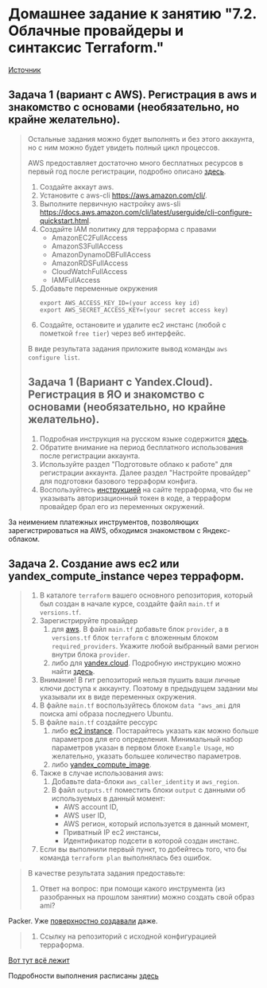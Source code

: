# Домашнее задание к занятию "7.2. Облачные провайдеры и синтаксис Terraform."
[Источник](https://github.com/netology-code/virt-homeworks/blob/virt-11/07-terraform-02-syntax/README.md)
## Задача 1 (вариант с AWS). Регистрация в aws и знакомство с основами (необязательно, но крайне желательно).

> Остальные задания можно будет выполнять и без этого аккаунта, но с ним можно будет увидеть полный цикл процессов. 
> 
> AWS предоставляет достаточно много бесплатных ресурсов в первый год после регистрации, подробно описано [здесь](https://aws.amazon.com/free/).
> 1. Создайте аккаут aws.
> 1. Установите c aws-cli https://aws.amazon.com/cli/.
> 1. Выполните первичную настройку aws-sli https://docs.aws.amazon.com/cli/latest/userguide/cli-configure-quickstart.html.
> 1. Создайте IAM политику для терраформа c правами
>     * AmazonEC2FullAccess
>     * AmazonS3FullAccess
>     * AmazonDynamoDBFullAccess
>     * AmazonRDSFullAccess
>     * CloudWatchFullAccess
>     * IAMFullAccess
> 1. Добавьте переменные окружения 
>     ```
>     export AWS_ACCESS_KEY_ID=(your access key id)
>     export AWS_SECRET_ACCESS_KEY=(your secret access key)
>     ```
> 1. Создайте, остановите и удалите ec2 инстанс (любой с пометкой `free tier`) через веб интерфейс. 
> 
> В виде результата задания приложите вывод команды `aws configure list`.
> 
> ## Задача 1 (Вариант с Yandex.Cloud). Регистрация в ЯО и знакомство с основами (необязательно, но крайне желательно).
> 
> 1. Подробная инструкция на русском языке содержится [здесь](https://cloud.yandex.ru/docs/solutions/infrastructure-management/terraform-quickstart).
> 2. Обратите внимание на период бесплатного использования после регистрации аккаунта. 
> 3. Используйте раздел "Подготовьте облако к работе" для регистрации аккаунта. Далее раздел "Настройте провайдер" для подготовки
> базового терраформ конфига.
> 4. Воспользуйтесь [инструкцией](https://registry.terraform.io/providers/yandex-cloud/yandex/latest/docs) на сайте терраформа, что бы 
> не указывать авторизационный токен в коде, а терраформ провайдер брал его из переменных окружений.

За неимением платежных инструментов, позволяющих зарегистрироваться на AWS, обходимся 
знакомством с Яндекс-облаком.


## Задача 2. Создание aws ec2 или yandex_compute_instance через терраформ. 

> 1. В каталоге `terraform` вашего основного репозитория, который был создан в начале курсе, создайте файл `main.tf` и `versions.tf`.
> 2. Зарегистрируйте провайдер 
>    1. для [aws](https://registry.terraform.io/providers/hashicorp/aws/latest/docs). В файл `main.tf` добавьте
>    блок `provider`, а в `versions.tf` блок `terraform` с вложенным блоком `required_providers`. Укажите любой выбранный вами регион 
>    внутри блока `provider`.
>    2. либо для [yandex.cloud](https://registry.terraform.io/providers/yandex-cloud/yandex/latest/docs). Подробную инструкцию можно найти 
>    [здесь](https://cloud.yandex.ru/docs/solutions/infrastructure-management/terraform-quickstart).
> 3. Внимание! В гит репозиторий нельзя пушить ваши личные ключи доступа к аккаунту. Поэтому в предыдущем задании мы указывали
их в виде переменных окружения. 
> 4. В файле `main.tf` воспользуйтесь блоком `data "aws_ami` для поиска ami образа последнего Ubuntu.  
> 5. В файле `main.tf` создайте рессурс 
>    1. либо [ec2 instance](https://registry.terraform.io/providers/hashicorp/aws/latest/docs/resources/instance).
>    Постарайтесь указать как можно больше параметров для его определения. Минимальный набор параметров указан в первом блоке 
>    `Example Usage`, но желательно, указать большее количество параметров.
>    2. либо [yandex_compute_image](https://registry.terraform.io/providers/yandex-cloud/yandex/latest/docs/resources/compute_image).
> 6. Также в случае использования aws:
>    1. Добавьте data-блоки `aws_caller_identity` и `aws_region`.
>    2. В файл `outputs.tf` поместить блоки `output` с данными об используемых в данный момент: 
>        * AWS account ID,
>        * AWS user ID,
>        * AWS регион, который используется в данный момент, 
>        * Приватный IP ec2 инстансы,
>        * Идентификатор подсети в которой создан инстанс.  
> 7. Если вы выполнили первый пункт, то добейтесь того, что бы команда `terraform plan` выполнялась без ошибок. 

> В качестве результата задания предоставьте:
> 1. Ответ на вопрос: при помощи какого инструмента (из разобранных на прошлом занятии) можно создать свой образ ami?

Packer. Уже [поверхностно создавали](https://github.com/ansakoy/devops-netology/tree/master/05/05_4/src) даже.

> 1. Ссылку на репозиторий с исходной конфигурацией терраформа.  
 
[Вот тут всё лежит](terraform)

Подробности выполнения расписаны [здесь](REALREADME.md)